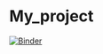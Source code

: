 # My_project
[![Binder](https://mybinder.org/badge_logo.svg)](https://mybinder.org/v2/gh/yvannonn/My_project.git/HEAD)
